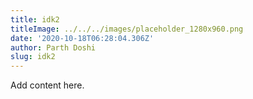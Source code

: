 ```yaml
---
title: idk2
titleImage: ../../../images/placeholder_1280x960.png
date: '2020-10-18T06:28:04.306Z'
author: Parth Doshi
slug: idk2
---
```

Add content here.